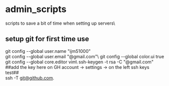# admin_scripts
scripts to save a bit of time when setting up servers\

## setup git for first time use
git config --global user.name "ijm51000"\
git config --global user.email "@gmail.com"\ 
git config --global color.ui true\
git config --global core.editor vim\ 
ssh-keygen -t rsa -C "@gmail.com"\
##add the key here on GH account -> settings -> on the left ssh keys\
test##\
ssh -T git@github.com. 

